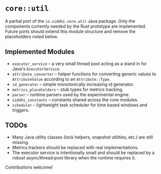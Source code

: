# `core::util`

A partial port of the `io.siddhi.core.util` Java package.  Only the
components currently needed by the Rust prototype are implemented.
Future ports should extend this module structure and remove the
placeholders noted below.

## Implemented Modules

* `executor_service` – a very small thread pool acting as a stand in for
  Java's `ExecutorService`.
* `attribute_converter` – helper functions for converting generic values
  to `AttributeValue` according to an `Attribute::Type`.
* `id_generator` – simple monotonically increasing id generator.
* `metrics_placeholders` – stub types for metrics tracking.
* `parser` – runtime parsers used by the experimental engine.
* `siddhi_constants` – constants shared across the core modules.
* `scheduler` – lightweight task scheduler for time based windows and triggers.

## TODOs

* Many Java utility classes (lock helpers, snapshot utilities,
  etc.) are still missing.
* Metrics trackers should be replaced with real implementations.
* The executor service is intentionally small and should be replaced by
  a robust async/thread‑pool library when the runtime requires it.

Contributions welcome!
